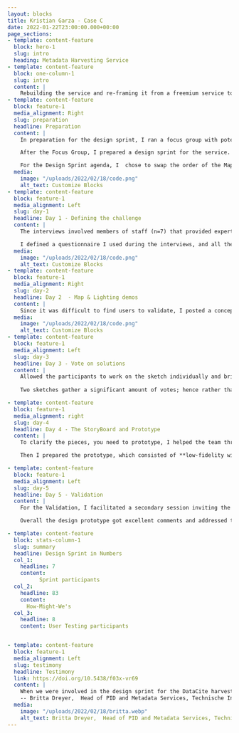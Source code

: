 ```yaml
---
layout: blocks
title: Kristian Garza - Case C
date: 2022-01-22T23:00:00.000+00:00
page_sections:
- template: content-feature
  block: hero-1
  slug: intro
  heading: Metadata Harvesting Service
- template: content-feature
  block: one-column-1
  slug: intro
  content: |
    Rebuilding the service and re-framing it from a freemium service to a premium service with premium features.
- template: content-feature
  block: feature-1
  media_alignment: Right
  slug: preparation
  headline: Preparation
  content: | 
    In preparation for the design sprint, I ran a focus group with potential users whose goal was to explore preferred ways of accessing harvesting services.

    After the Focus Group, I prepared a design sprint for the service. I chose a design sprint as the re-framing of the service was large enough to require a complete rethinking of the service from different perspectives. 

    For the Design Sprint agenda, I  chose to swap the order of the Map and long-term goal activities to help the team to picture the long before drawing the Map. I also ran the full Design Sprint remotely, as this was done during the pandemic.
  media:
    image: "/uploads/2022/02/18/code.png"
    alt_text: Customize Blocks
- template: content-feature
  block: feature-1
  media_alignment: Left
  slug: day-1
  headline: Day 1 - Defining the challenge
  content: | 
    The interviews involved members of staff (n=7) that provided expert information in strategy and member support and the development team who gave feedback about the current state of harvesting services. 

    I defined a questionnaire I used during the interviews, and all the participants took How-Might-We notes. And I led the participants through the "Long-Term goal" and sprint questions activities. As well as introduce them to dot voting.
  media:
    image: "/uploads/2022/02/18/code.png"
    alt_text: Customize Blocks
- template: content-feature
  block: feature-1
  media_alignment: Right
  slug: day-2
  headline: Day 2  - Map & Lighting demos 
  content: | 
    Since it was difficult to find users to validate, I posted a conceptual idea of the dashboard in <a class="kglink" href="https://datacite.org/roadmap.html">DataCite Roadmap</a>  (using ProductBoard). I requested visitors to provide feedback regarding their interest in the service and use cases. Nine organizations provided use cases during this idea validation.
  media:
    image: "/uploads/2022/02/18/code.png"
    alt_text: Customize Blocks
- template: content-feature
  block: feature-1
  media_alignment: Left
  slug: day-3
  headline: Day 3 - Vote on solutions 
  content: | 
    Allowed the participants to work on the sketch individually and bring them together to do the heatmap voting and solution presentation. Some sketches were quite abstract, and I allowed time for questioning and further explanation. 
    
    Two sketches gather a significant amount of votes; hence rather than choosing only one, we consent to use both to generate a prototype.

- template: content-feature
  block: feature-1
  media_alignment: right
  slug: day-4
  headline: Day 4 - The StoryBoard and Prototype
  content: | 
    To clarify the pieces, you need to prototype, I helped the team through a user test flow exercise. That helped me to explain the required pieces to prototype.

    Then I prepared the prototype, which consisted of **low-fidelity wireframes**.

- template: content-feature
  block: feature-1
  media_alignment: Left
  slug: day-5
  headline: Day 5 - Validation
  content: | 
    For the Validation, I facilitated a secondary session inviting the Focus group participants to validate a wireframe prototype of the service and provided feedback. 

    Overall the design prototype got excellent comments and addressed the large majority of the needs of the users.

- template: content-feature
  block: stats-column-1
  slug: summary
  headline: Design Sprint in Numbers
  col_1:
    headline: 7
    content: 
          Sprint participants
  col_2:
    headline: 83
    content: 
      How-Might-We's
  col_3:
    headline: 8
    content: User Testing participants


- template: content-feature
  block: feature-1
  media_alignment: Left
  slug: testimony
  headline: Testimony
  link: https://doi.org/10.5438/f03x-vr69
  content: | 
    When we were involved in the design sprint for the DataCite harvesting service, the "How Might We" question technique supported creativity while focusing on the problem to solve for the user.
    -- Britta Dreyer,  Head of PID and Metadata Services, Technische Informationsbibliothek (TIB)
  media:
    image: "/uploads/2022/02/18/britta.webp"
    alt_text: Britta Dreyer,  Head of PID and Metadata Services, Technische Informationsbibliothek (TIB)
---
```



